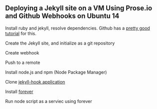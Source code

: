 ## Deploying a Jekyll site on a VM Using Prose.io and Github Webhooks on Ubuntu 14

Install ruby and jekyll, resolve dependencies. Github has a [pretty good tutorial](https://help.github.com/articles/setting-up-your-github-pages-site-locally-with-jekyll/#platform-linux) for this.

Create the Jekyll site, and initialize as a git repository

Create webhook

Push to a remote

Install node.js and npm (Node Package Manager)

Clone [jekyll-hook application](https://github.com/developmentseed/jekyll-hook)

Install [forever](https://www.npmjs.com/package/forever)

Run node script as a serviec using forever
